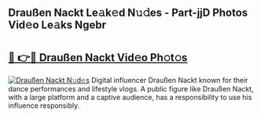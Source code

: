 ## Draußen Nackt Le𝚊k𝚎d N𝚞𝚍es - Part-jjD Photos Vid𝚎o Le𝚊ks Ngebr

# <h2><a href="http://fb6b9tw.evod.top/?m=Drau%c3%9fen+Nackt">🔗 👉🔴 Draußen Nackt Vid𝚎o Ph𝚘t𝚘s</a></h2>

[![Draußen Nackt N𝚞d𝚎s](https://i.imgur.com/8V9OHl7.gif)](http://fb6b9tw.evod.top/?m=Drau%c3%9fen+Nackt)
Digital influencer Draußen Nackt known for their dance performances and lifestyle vlogs. A public figure like Draußen Nackt, with a large platform and a captive audience, has a responsibility to use his influence responsibly. 
